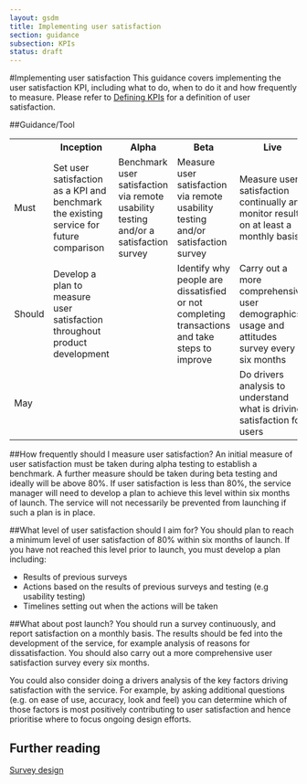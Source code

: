 ```yaml
---
layout: gsdm
title: Implementing user satisfaction
section: guidance
subsection: KPIs
status: draft
---
```

    
#Implementing user satisfaction
This guidance covers implementing the user satisfaction KPI, including what to do, when to do it and how frequently to measure. Please refer to [Defining KPIs](/handbook/134/) for a definition of user satisfaction.

##Guidance/Tool
<table>
<tr><th></th><th>Inception</th><th>Alpha</th><th>Beta</th><th>Live</th></tr>
<tr><td>Must</td><td>Set user satisfaction as a KPI and benchmark the existing service for future comparison</td><td>Benchmark user satisfaction via remote usability testing and/or a satisfaction survey</td><td>Measure user satisfaction via remote usability testing and/or satisfaction survey</td><td>Measure user satisfaction continually and monitor results on at least a monthly basis</td></tr>
<tr><td>Should</td><td>Develop a plan to measure user satisfaction throughout product development</td><td></td><td>Identify why people are dissatisfied or not completing transactions and take steps to improve</td><td>Carry out a more comprehensive user demographics, usage and attitudes survey every six months</td></tr>
<tr><td>May</td><td></td><td></td><td></td><td>Do drivers analysis to understand what is driving satisfaction for users</td></tr>
</table>

##How frequently should I measure user satisfaction?
An initial measure of user satisfaction must be taken during alpha testing to establish a benchmark. A further measure should be taken during beta testing and ideally will be above 80%. If user satisfaction is less than 80%, the service manager will need to develop a plan to achieve this level within six months of launch. The service will not necessarily be prevented from launching if such a plan is in place.

##What level of user satisfaction should I aim for?
You should plan to reach a minimum level of user satisfaction of 80% within six months of launch. If you have not reached this level prior to launch, you must develop a plan including:
* Results of previous surveys
* Actions based on the results of previous surveys and testing (e.g usability testing)
* Timelines setting out when the actions will be taken

##What about post launch?
You should run a survey continuously, and report satisfaction on a monthly basis. The results should be fed into the development of the service, for example analysis of reasons for dissatisfaction. You should also carry out a more comprehensive user satisfaction survey every six months.

You could also consider doing a drivers analysis of the key factors driving satisfaction with the service. For example, by asking additional questions (e.g. on ease of use, accuracy, look and feel) you can determine which of those factors is most positively contributing to user satisfaction and hence prioritise where to focus ongoing design efforts.

## Further reading
[Survey design](/handbook/160)